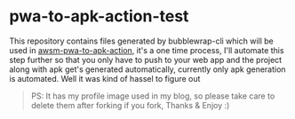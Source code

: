 # pwa-to-apk-action-test
This repository contains files generated by bubblewrap-cli which will be used in [awsm-pwa-to-apk-action](https://github.com/sharadcodes/awsm-pwa-to-apk-action), it's a one time process, I'll automate this step further so that you only have to push to your web app and the project along with apk get's generated automatically, currently only apk generation is automated. Well it was kind of hassel to figure out 

>PS: It has my profile image used in my blog, so please take care to delete them after forking if you fork, Thanks & Enjoy :)